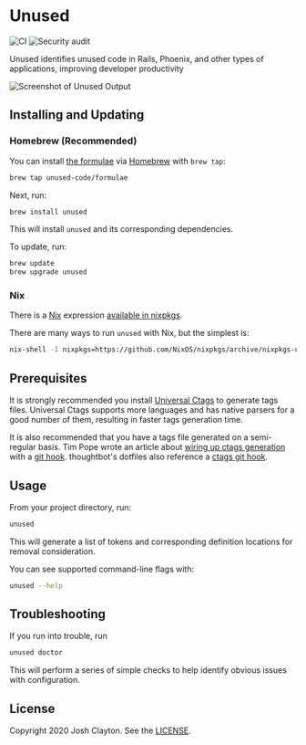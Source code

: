 # Unused

![CI](https://github.com/unused-code/unused/workflows/CI/badge.svg)
![Security audit](https://github.com/unused-code/unused/workflows/Security%20audit/badge.svg)

Unused identifies unused code in Rails, Phoenix, and other types of
applications, improving developer productivity

![Screenshot of Unused Output](https://unused.codes/images/unused-output.png)

## Installing and Updating

### Homebrew (Recommended)

You can install [the formulae] via [Homebrew] with `brew tap`:

```sh
brew tap unused-code/formulae
```

Next, run:

```sh
brew install unused
```

[the formulae]: https://github.com/unused-code/formulae
[Homebrew]: http://brew.sh/

This will install `unused` and its corresponding dependencies.

To update, run:

```sh
brew update
brew upgrade unused
```

### Nix

There is a [Nix] expression [available in nixpkgs].

There are many ways to run `unused` with Nix, but the simplest is:

```sh
nix-shell -I nixpkgs=https://github.com/NixOS/nixpkgs/archive/nixpkgs-unstable.tar.gz -p unused --run 'unused --help'
```

[nix]: https://nixos.org
[available in nixpkgs]: https://github.com/NixOS/nixpkgs/blob/master/pkgs/development/tools/misc/unused/default.nix

## Prerequisites

It is strongly recommended you install [Universal Ctags] to generate tags
files. Universal Ctags supports more languages and has native parsers for a
good number of them, resulting in faster tags generation time.

[Universal Ctags]: https://ctags.io/

It is also recommended that you have a tags file generated on a semi-regular
basis. Tim Pope wrote an article about [wiring up ctags generation] with a [git
hook]. thoughtbot's dotfiles also reference a [ctags git hook].

[wiring up ctags generation]: https://tbaggery.com/2011/08/08/effortless-ctags-with-git.html
[git hook]: https://git-scm.com/book/en/v2/Customizing-Git-Git-Hooks
[ctags git hook]: https://github.com/thoughtbot/dotfiles/blob/master/git_template/hooks/ctags

## Usage

From your project directory, run:

```sh
unused
```

This will generate a list of tokens and corresponding definition locations for
removal consideration.

You can see supported command-line flags with:

```sh
unused --help
```

## Troubleshooting

If you run into trouble, run

```sh
unused doctor
```

This will perform a series of simple checks to help identify obvious issues
with configuration.

## License

Copyright 2020 Josh Clayton. See the [LICENSE](LICENSE).
